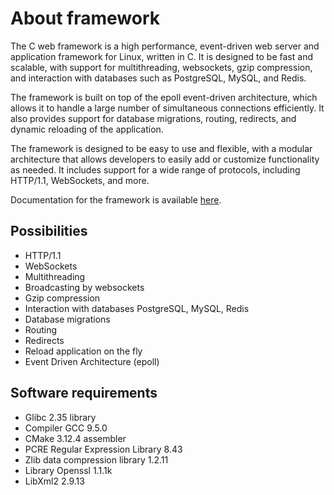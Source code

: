 # About framework

The C web framework is a high performance, event-driven web server and application framework for Linux, written in C. It is designed to be fast and scalable, with support for multithreading, websockets, gzip compression, and interaction with databases such as PostgreSQL, MySQL, and Redis.

The framework is built on top of the epoll event-driven architecture, which allows it to handle a large number of simultaneous connections efficiently. It also provides support for database migrations, routing, redirects, and dynamic reloading of the application.

The framework is designed to be easy to use and flexible, with a modular architecture that allows developers to easily add or customize functionality as needed. It includes support for a wide range of protocols, including HTTP/1.1, WebSockets, and more.

Documentation for the framework is available [here](https://cwebframework.tech/en/introduction.html).


## Possibilities

* HTTP/1.1
* WebSockets
* Multithreading
* Broadcasting by websockets
* Gzip compression
* Interaction with databases PostgreSQL, MySQL, Redis
* Database migrations
* Routing
* Redirects
* Reload application on the fly
* Event Driven Architecture (epoll)

## Software requirements

* Glibc 2.35 library
* Compiler GCC 9.5.0
* CMake 3.12.4 assembler
* PCRE Regular Expression Library 8.43
* Zlib data compression library 1.2.11
* Library Openssl 1.1.1k
* LibXml2 2.9.13

